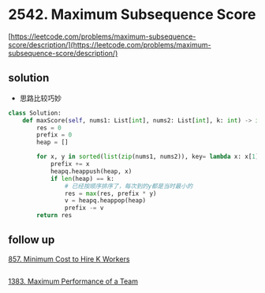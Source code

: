 # 2542. Maximum Subsequence Score
[https://leetcode.com/problems/maximum-subsequence-score/description/](https://leetcode.com/problems/maximum-subsequence-score/description/)


## solution

- 思路比较巧妙
```python
class Solution:
    def maxScore(self, nums1: List[int], nums2: List[int], k: int) -> int:
        res = 0
        prefix = 0
        heap = []

        for x, y in sorted(list(zip(nums1, nums2)), key= lambda x: x[1], reverse=True):
            prefix += x
            heapq.heappush(heap, x)
            if len(heap) == k:
                # 已经按顺序排序了，每次到的y都是当时最小的
                res = max(res, prefix * y)
                v = heapq.heappop(heap)
                prefix -= v
        return res
```

## follow up

[857. Minimum Cost to Hire K Workers](https://leetcode.com/problems/minimum-cost-to-hire-k-workers/description/)
```python

```

[1383. Maximum Performance of a Team](https://leetcode.com/problems/maximum-performance-of-a-team/description/)
```python

```
